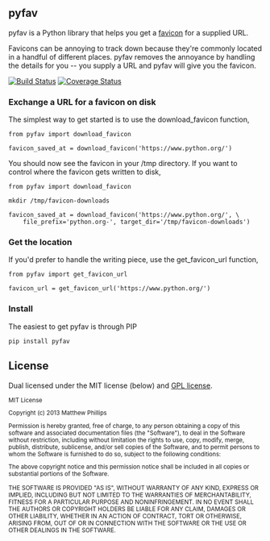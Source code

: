 ## pyfav


pyfav is a Python library that helps you get a [favicon](http://en.wikipedia.org/wiki/Favicon) for a supplied URL.

Favicons can be annoying to track down because they're commonly located in a handful of different places. pyfav removes the annoyance by handling the details for you -- you supply a URL and pyfav will give you the favicon.

[![Build Status](https://travis-ci.org/phillipsm/pyfav.svg?branch=master)](https://travis-ci.org/phillipsm/pyfav)
[![Coverage Status](https://coveralls.io/repos/phillipsm/pyfav/badge.png?branch=master)](https://coveralls.io/r/phillipsm/pyfav?branch=master)

### Exchange a URL for a favicon on disk

The simplest way to get started is to use the download_favicon function,

````
from pyfav import download_favicon

favicon_saved_at = download_favicon('https://www.python.org/')
````

You should now see the favicon in your /tmp directory. If you want to control where the favicon gets written to disk,

````
from pyfav import download_favicon

mkdir /tmp/favicon-downloads

favicon_saved_at = download_favicon('https://www.python.org/', \
	file_prefix='python.org-', target_dir='/tmp/favicon-downloads')
````


### Get the location

If you'd prefer to handle the writing piece, use the get_favicon_url function,
````
from pyfav import get_favicon_url

favicon_url = get_favicon_url('https://www.python.org/')
````


### Install

The easiest to get pyfav is through PIP

````
pip install pyfav
````

## License

Dual licensed under the MIT license (below) and [GPL license](http://www.gnu.org/licenses/gpl-3.0.html).

<small>
MIT License

Copyright (c) 2013 Matthew Phillips

Permission is hereby granted, free of charge, to any person obtaining a copy of this software and associated documentation files (the "Software"), to deal in the Software without restriction, including without limitation the rights to use, copy, modify, merge, publish, distribute, sublicense, and/or sell copies of the Software, and to permit persons to whom the Software is furnished to do so, subject to the following conditions:

The above copyright notice and this permission notice shall be included in all copies or substantial portions of the Software.

THE SOFTWARE IS PROVIDED "AS IS", WITHOUT WARRANTY OF ANY KIND, EXPRESS OR IMPLIED, INCLUDING BUT NOT LIMITED TO THE WARRANTIES OF MERCHANTABILITY, FITNESS FOR A PARTICULAR PURPOSE AND NONINFRINGEMENT. IN NO EVENT SHALL THE AUTHORS OR COPYRIGHT HOLDERS BE LIABLE FOR ANY CLAIM, DAMAGES OR OTHER LIABILITY, WHETHER IN AN ACTION OF CONTRACT, TORT OR OTHERWISE, ARISING FROM, OUT OF OR IN CONNECTION WITH THE SOFTWARE OR THE USE OR OTHER DEALINGS IN THE SOFTWARE.
</small>
